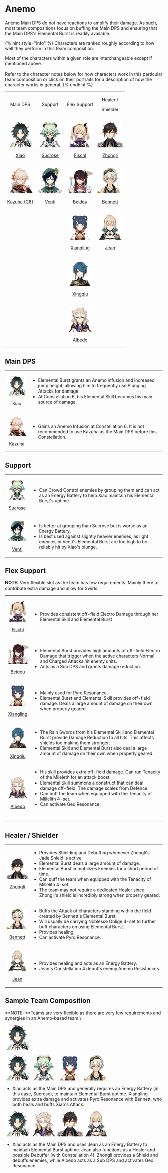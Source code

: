 # Anemo

Anemo Main DPS do not have reactions to amplify their damage. As such, most team compositions focus on buffing the Main DPS and ensuring that the Main DPS's Elemental Burst is readily available.

{% hint style="info" %}
Characters are ranked roughly according to how well they perform in this team composition.

Most of the characters within a given role are interchangeable except if mentioned above.\
\
Refer to the character notes below for how characters work in this particular team composition or click on their portraits for a description of how the character works in general.
{% endhint %}

|                                                                                                                                                                                 |                                                                                                                                                                                |                                                                                                                                                                                      |                                                                                                                                                                              |
| :-----------------------------------------------------------------------------------------------------------------------------------------------------------------------------: | :----------------------------------------------------------------------------------------------------------------------------------------------------------------------------: | :----------------------------------------------------------------------------------------------------------------------------------------------------------------------------------: | :--------------------------------------------------------------------------------------------------------------------------------------------------------------------------: |
|                                                                                     Main DPS                                                                                    |                                                                                     Support                                                                                    |                                                                                     Flex Support                                                                                     |                                                                        <p>Healer /</p><p>Shielder</p>                                                                        |
|        <p><a href="../characters/anemo/xiao.md"><img src="../.gitbook/assets/ui_avataricon_xiao.png" alt=""></a></p><p><a href="../characters/anemo/xiao.md">Xiao</a></p>       | <p><a href="../characters/anemo/sucrose.md"><img src="../.gitbook/assets/ui_avataricon_sucrose.png" alt=""></a></p><p><a href="../characters/anemo/sucrose.md">Sucrose</a></p> |    <p><a href="../characters/electro/fischl.md"><img src="../.gitbook/assets/ui_avataricon_fischl.png" alt=""></a></p><p><a href="../characters/electro/fischl.md">Fischl</a></p>    |  <p><a href="../characters/geo/zhongli.md"><img src="../.gitbook/assets/ui_avataricon_zhongli.png" alt=""></a></p><p><a href="../characters/geo/zhongli.md">Zhongli</a></p>  |
| <p><a href="../characters/anemo/kazuha.md"><img src="../.gitbook/assets/ui_avataricon_kazuha.png" alt=""></a></p><p><a href="../characters/anemo/kazuha.md">Kazuha (C6)</a></p> |     <p><a href="../characters/anemo/venti.md"><img src="../.gitbook/assets/ui_avataricon_venti.png" alt=""></a></p><p><a href="../characters/anemo/venti.md">Venti</a></p>     |    <p><a href="../characters/electro/beidou.md"><img src="../.gitbook/assets/ui_avataricon_beidou.png" alt=""></a></p><p><a href="../characters/electro/beidou.md">Beidou</a></p>    | <p><a href="../characters/pyro/bennett.md"><img src="../.gitbook/assets/ui_avataricon_bennett.png" alt=""></a></p><p><a href="../characters/pyro/bennett.md">Bennett</a></p> |
|                                                                                                                                                                                 |                                                                                                                                                                                | <p><a href="../characters/pyro/xiangling.md"><img src="../.gitbook/assets/ui_avataricon_xiangling.png" alt=""></a></p><p><a href="../characters/pyro/xiangling.md">Xiangling</a></p> |      <p><a href="../characters/anemo/jean.md"><img src="../.gitbook/assets/ui_avataricon_jean.png" alt=""></a></p><p><a href="../characters/anemo/jean.md">Jean</a></p>      |
|                                                                                                                                                                                 |                                                                                                                                                                                |    <p><a href="../characters/hydro/xingqiu.md"><img src="../.gitbook/assets/ui_avataricon_xingqiu.png" alt=""></a></p><p><a href="../characters/hydro/xingqiu.md">Xingqiu</a></p>    |                                                                                                                                                                              |
|                                                                                                                                                                                 |                                                                                                                                                                                |        <p><a href="../characters/geo/albedo.md"><img src="../.gitbook/assets/ui_avataricon_albedo.png" alt=""></a></p><p><a href="../characters/geo/albedo.md">Albedo</a></p>        |                                                                                                                                                                              |

## Main DPS

|                                                                                    |                                                                                                                                                                                                                                      |
| :--------------------------------------------------------------------------------: | ------------------------------------------------------------------------------------------------------------------------------------------------------------------------------------------------------------------------------------ |
|   <p><img src="../.gitbook/assets/ui_avataricon_xiao.png" alt=""></p><p>Xiao</p>   | <ul><li>Elemental Burst grants an Anemo infusion and increased jump height, allowing him to frequently use Plunging Attacks for damage.</li><li>At Constellation 6, his Elemental Skill becomes his main source of damage.</li></ul> |
| <p><img src="../.gitbook/assets/ui_avataricon_kazuha.png" alt=""></p><p>Kazuha</p> | <ul><li>Gains an Anemo Infusion at Constellation 6. It is not recommended to use Kazuha as the Main DPS before this Constellation.</li></ul>                                                                                         |

## Support

|                                                                                                                                                                                |                                                                                                                                                                                                                                              |
| :----------------------------------------------------------------------------------------------------------------------------------------------------------------------------: | -------------------------------------------------------------------------------------------------------------------------------------------------------------------------------------------------------------------------------------------- |
| <p><a href="../characters/anemo/sucrose.md"><img src="../.gitbook/assets/ui_avataricon_sucrose.png" alt=""></a></p><p><a href="../characters/anemo/sucrose.md">Sucrose</a></p> | <ul><li>Can Crowd Control enemies by grouping them and can act as an Energy Battery to help Xiao maintain his Elemental Burst's uptime.</li></ul>                                                                                            |
|     <p><a href="../characters/anemo/venti.md"><img src="../.gitbook/assets/ui_avataricon_venti.png" alt=""></a></p><p><a href="../characters/anemo/venti.md">Venti</a></p>     | <ul><li>Is better at grouping than Sucrose but is worse as an Energy Battery.</li><li>Is best used against slightly heavier enemies, as light enemies in Venti's Elemental Burst are too high to be reliably hit by Xiao's plunge.</li></ul> |

## Flex Support

**NOTE:** Very flexible slot as the team has few requirements. Mainly there to contribute extra damage and allow for Swirls.

|                                                                                                                                                                                      |                                                                                                                                                                                                                                                                                                                                                             |
| :----------------------------------------------------------------------------------------------------------------------------------------------------------------------------------: | ----------------------------------------------------------------------------------------------------------------------------------------------------------------------------------------------------------------------------------------------------------------------------------------------------------------------------------------------------------- |
|    <p><a href="../characters/electro/fischl.md"><img src="../.gitbook/assets/ui_avataricon_fischl.png" alt=""></a></p><p><a href="../characters/electro/fischl.md">Fischl</a></p>    | <ul><li>Provides consistent off-field Electro Damage through her Elemental Skill and Elemental Burst</li></ul>                                                                                                                                                                                                                                              |
|    <p><a href="../characters/electro/beidou.md"><img src="../.gitbook/assets/ui_avataricon_beidou.png" alt=""></a></p><p><a href="../characters/electro/beidou.md">Beidou</a></p>    | <ul><li>Elemental Burst provides high amounts of off-field Electro Damage that trigger when the active characters Normal and Charged Attacks hit enemy units.</li><li>Acts as a Sub DPS and grants damage reduction.</li></ul>                                                                                                                              |
| <p><a href="../characters/pyro/xiangling.md"><img src="../.gitbook/assets/ui_avataricon_xiangling.png" alt=""></a></p><p><a href="../characters/pyro/xiangling.md">Xiangling</a></p> | <ul><li>Mainly used for Pyro Resonance.</li><li>Elemental Burst and Elemental Skill provides off-field damage. Deals a large amount of damage on their own when properly geared.</li></ul>                                                                                                                                                                  |
|    <p><a href="../characters/hydro/xingqiu.md"><img src="../.gitbook/assets/ui_avataricon_xingqiu.png" alt=""></a></p><p><a href="../characters/hydro/xingqiu.md">Xingqiu</a></p>    | <ul><li>The Rain Swords from his Elemental Skill and Elemental Burst provide Damage Reduction to all hits. This affects shields too making them stronger.</li><li>Elemental Skill and Elemental Burst also deal a large amount of damage on their own when properly geared.</li></ul>                                                                       |
|        <p><a href="../characters/geo/albedo.md"><img src="../.gitbook/assets/ui_avataricon_albedo.png" alt=""></a></p><p><a href="../characters/geo/albedo.md">Albedo</a></p>        | <ul><li>His skill provides extra off-field damage. Can run Tenacity of the Mileleth for an attack boost.</li><li>Elemental Skill summons a construct that can deal damage off-field. The damage scales from Defence.</li><li>Can buff the team when equipped with the Tenacity of Millelith 4-set.</li><li>Can activate Geo Resonance.</li></ul><p><br></p> |

## Healer / Shielder

|                                                                                                                                                                              |                                                                                                                                                                                                                                                                                                                                                                                                                                  |
| :--------------------------------------------------------------------------------------------------------------------------------------------------------------------------: | -------------------------------------------------------------------------------------------------------------------------------------------------------------------------------------------------------------------------------------------------------------------------------------------------------------------------------------------------------------------------------------------------------------------------------- |
|  <p><a href="../characters/geo/zhongli.md"><img src="../.gitbook/assets/ui_avataricon_zhongli.png" alt=""></a></p><p><a href="../characters/geo/zhongli.md">Zhongli</a></p>  | <ul><li>Provides Shielding and Debuffing whenever Zhongli's Jade Shield is active.</li><li>Elemental Burst deals a large amount of damage.</li><li>Elemental Burst immobilizes Enemies for a short period of time.</li><li>Can buff the team when equipped with the Tenacity of Millelith 4-set.</li><li>The team may not require a dedicated Healer since Zhongli's shield is incredibly strong when properly geared.</li></ul> |
| <p><a href="../characters/pyro/bennett.md"><img src="../.gitbook/assets/ui_avataricon_bennett.png" alt=""></a></p><p><a href="../characters/pyro/bennett.md">Bennett</a></p> | <ul><li>Buffs the Attack of characters standing within the field created by Bennett's Elemental Burst.</li><li>Will usually be carrying Noblesse Oblige 4-set to further buff characters on using Elemental Burst.</li><li>Provides healing.</li><li>Can activate Pyro Resonance.</li></ul>                                                                                                                                      |
|      <p><a href="../characters/anemo/jean.md"><img src="../.gitbook/assets/ui_avataricon_jean.png" alt=""></a></p><p><a href="../characters/anemo/jean.md">Jean</a></p>      | <ul><li>Provides healing and acts as an Energy Battery.</li><li>Jean's Constellation 4 debuffs enemy Anemo Resistances.</li></ul>                                                                                                                                                                                                                                                                                                |

## Sample Team Composition

\*\*NOTE: \*\*Teams are very flexible as there are very few requirements and synergies in an Anemo-based team.\\

![](../.gitbook/assets/ui_avataricon_xiao.png)

![](../.gitbook/assets/ui_avataricon_xiao.png) ![](../.gitbook/assets/ui_avataricon_sucrose.png) ![](../.gitbook/assets/ui_avataricon_xiangling.png) ![](../.gitbook/assets/ui_avataricon_bennett.png)

* Xiao acts as the Main DPS and generally requires an Energy Battery (in this case, Sucrose), to maintain Elemental Burst uptime. Xiangling provides extra damage and activates Pyro Resonance with Bennett, who both heals and buffs Xiao's Attack.

![](../.gitbook/assets/ui_avataricon_xiao.png) ![](../.gitbook/assets/ui_avataricon_albedo.png) ![](../.gitbook/assets/ui_avataricon_zhongli.png) ![](../.gitbook/assets/ui_avataricon_jean.png)

* Xiao acts as the Main DPS and uses Jean as an Energy Battery to maintain Elemental Burst uptime. Jean also functions as a Healer and possible Debuffer (with Constellation 4). Zhongli provides a Shield and debuffs enemies, while Albedo acts as a Sub DPS and activates Geo Resonance.
